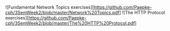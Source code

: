 ![Fundamental Network Topics exercises][https://github.com/Paepke-cph/3SemWeek2/blob/master/Network%20Topics.pdf]
![The HTTP Protocol exercises][https://github.com/Paepke-cph/3SemWeek2/blob/master/The%20HTTP%20Protocol.pdf]
